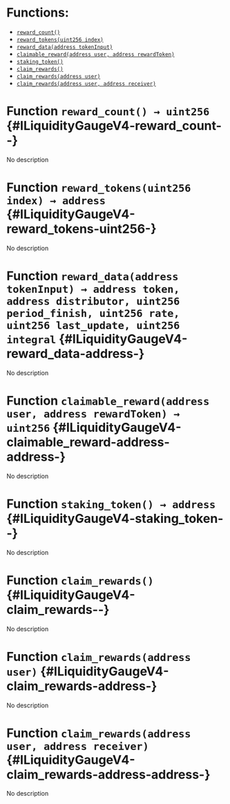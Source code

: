 

# Functions:
- [`reward_count()`](#ILiquidityGaugeV4-reward_count--)
- [`reward_tokens(uint256 index)`](#ILiquidityGaugeV4-reward_tokens-uint256-)
- [`reward_data(address tokenInput)`](#ILiquidityGaugeV4-reward_data-address-)
- [`claimable_reward(address user, address rewardToken)`](#ILiquidityGaugeV4-claimable_reward-address-address-)
- [`staking_token()`](#ILiquidityGaugeV4-staking_token--)
- [`claim_rewards()`](#ILiquidityGaugeV4-claim_rewards--)
- [`claim_rewards(address user)`](#ILiquidityGaugeV4-claim_rewards-address-)
- [`claim_rewards(address user, address receiver)`](#ILiquidityGaugeV4-claim_rewards-address-address-)



# Function `reward_count() → uint256` {#ILiquidityGaugeV4-reward_count--}
No description




# Function `reward_tokens(uint256 index) → address` {#ILiquidityGaugeV4-reward_tokens-uint256-}
No description




# Function `reward_data(address tokenInput) → address token, address distributor, uint256 period_finish, uint256 rate, uint256 last_update, uint256 integral` {#ILiquidityGaugeV4-reward_data-address-}
No description




# Function `claimable_reward(address user, address rewardToken) → uint256` {#ILiquidityGaugeV4-claimable_reward-address-address-}
No description




# Function `staking_token() → address` {#ILiquidityGaugeV4-staking_token--}
No description




# Function `claim_rewards()` {#ILiquidityGaugeV4-claim_rewards--}
No description




# Function `claim_rewards(address user)` {#ILiquidityGaugeV4-claim_rewards-address-}
No description




# Function `claim_rewards(address user, address receiver)` {#ILiquidityGaugeV4-claim_rewards-address-address-}
No description




